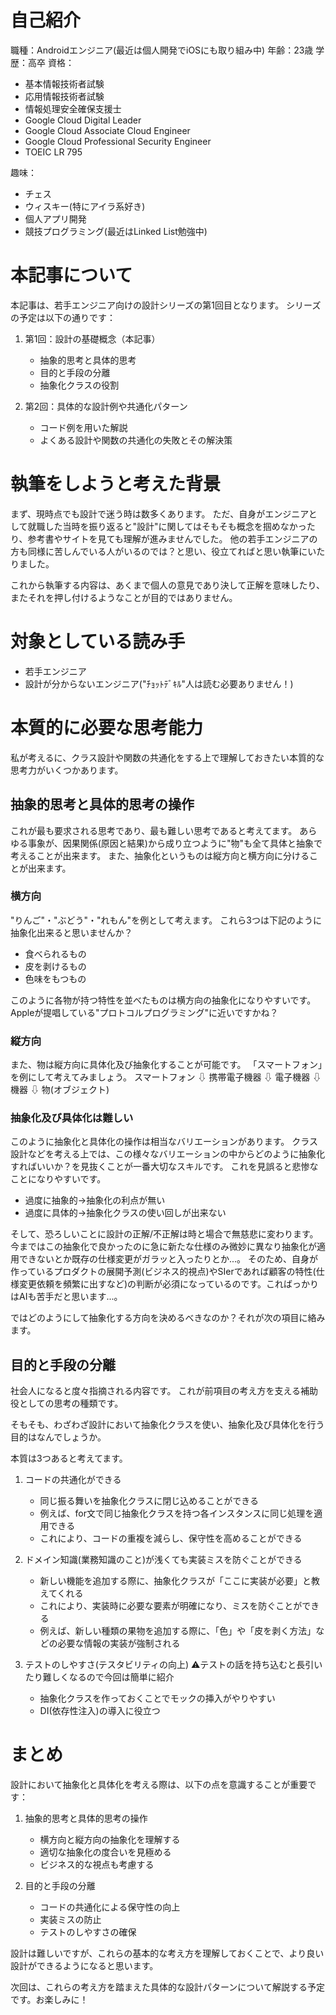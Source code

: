 <!--
title:   若手モバイルエンジニアが設計をする際によく考えてることを殴り書きしてみた
tags:    ポエム,若手エンジニア,設計
id:      712094585711b01f913e
private: false
-->
# 自己紹介
職種：Androidエンジニア(最近は個人開発でiOSにも取り組み中)
年齢：23歳
学歴：高卒
資格：
* 基本情報技術者試験
* 応用情報技術者試験
* 情報処理安全確保支援士
* Google Cloud Digital Leader
* Google Cloud Associate Cloud Engineer
* Google Cloud Professional Security Engineer
* TOEIC LR 795

趣味：
* チェス
* ウィスキー(特にアイラ系好き)
* 個人アプリ開発
* 競技プログラミング(最近はLinked List勉強中)

# 本記事について
本記事は、若手エンジニア向けの設計シリーズの第1回目となります。
シリーズの予定は以下の通りです：

1. 第1回：設計の基礎概念（本記事）
   - 抽象的思考と具体的思考
   - 目的と手段の分離
   - 抽象化クラスの役割

2. 第2回：具体的な設計例や共通化パターン
   - コード例を用いた解説
   - よくある設計や関数の共通化の失敗とその解決策

# 執筆をしようと考えた背景
まず、現時点でも設計で迷う時は数多くあります。
ただ、自身がエンジニアとして就職した当時を振り返ると"設計"に関してはそもそも概念を掴めなかったり、参考書やサイトを見ても理解が進みませんでした。
他の若手エンジニアの方も同様に苦しんでいる人がいるのでは？と思い、役立てればと思い執筆にいたりました。

これから執筆する内容は、あくまで個人の意見であり決して正解を意味したり、またそれを押し付けるようなことが目的ではありません。

# 対象としている読み手
* 若手エンジニア
* 設計が分からないエンジニア("ﾁｮｯﾄﾃﾞｷﾙ"人は読む必要ありません！)

# 本質的に必要な思考能力
私が考えるに、クラス設計や関数の共通化をする上で理解しておきたい本質的な思考力がいくつかあります。

## 抽象的思考と具体的思考の操作
これが最も要求される思考であり、最も難しい思考であると考えてます。
あらゆる事象が、因果関係(原因と結果)から成り立つように"物"も全て具体と抽象で考えることが出来ます。
また、抽象化というものは縦方向と横方向に分けることが出来ます。

### 横方向
"りんご"・"ぶどう"・"れもん"を例として考えます。
これら3つは下記のように抽象化出来ると思いませんか？
* 食べられるもの
* 皮を剥けるもの
* 色味をもつもの

このように各物が持つ特性を並べたものは横方向の抽象化になりやすいです。
Appleが提唱している"プロトコルプログラミング"に近いですかね？

### 縦方向
また、物は縦方向に具体化及び抽象化することが可能です。
「スマートフォン」を例にして考えてみましょう。
スマートフォン
⇩
携帯電子機器
⇩
電子機器
⇩
機器
⇩
物(オブジェクト)

### 抽象化及び具体化は難しい
このように抽象化と具体化の操作は相当なバリエーションがあります。
クラス設計などを考える上では、この様々なバリエーションの中からどのように抽象化すればいいか？を見抜くことが一番大切なスキルです。
これを見誤ると悲惨なことになりやすいです。
* 過度に抽象的→抽象化の利点が無い
* 過度に具体的→抽象化クラスの使い回しが出来ない

そして、恐ろしいことに設計の正解/不正解は時と場合で無慈悲に変わります。
今まではこの抽象化で良かったのに急に新たな仕様のみ微妙に異なり抽象化が適用できないとか既存の仕様変更がガラッと入ったりとか...。
そのため、自身が作っているプロダクトの展開予測(ビジネス的視点)やSIerであれば顧客の特性(仕様変更依頼を頻繁に出すなど)の判断が必須になっているのです。こればっかりはAIも苦手だと思います...。

ではどのようにして抽象化する方向を決めるべきなのか？それが次の項目に絡みます。

## 目的と手段の分離
社会人になると度々指摘される内容です。
これが前項目の考え方を支える補助役としての思考の種類です。

そもそも、わざわざ設計において抽象化クラスを使い、抽象化及び具体化を行う目的はなんでしょうか。

本質は3つあると考えてます。
1. コードの共通化ができる
   - 同じ振る舞いを抽象化クラスに閉じ込めることができる
   - 例えば、for文で同じ抽象化クラスを持つ各インスタンスに同じ処理を適用できる
   - これにより、コードの重複を減らし、保守性を高めることができる

2. ドメイン知識(業務知識のこと)が浅くても実装ミスを防ぐことができる
   - 新しい機能を追加する際に、抽象化クラスが「ここに実装が必要」と教えてくれる
   - これにより、実装時に必要な要素が明確になり、ミスを防ぐことができる
   - 例えば、新しい種類の果物を追加する際に、「色」や「皮を剥く方法」などの必要な情報の実装が強制される

3. テストのしやすさ(テスタビリティの向上)
⚠️テストの話を持ち込むと長引いたり難しくなるので今回は簡単に紹介
   - 抽象化クラスを作っておくことでモックの挿入がやりやすい
   - DI(依存性注入)の導入に役立つ

# まとめ
設計において抽象化と具体化を考える際は、以下の点を意識することが重要です：

1. 抽象的思考と具体的思考の操作
   - 横方向と縦方向の抽象化を理解する
   - 適切な抽象化の度合いを見極める
   - ビジネス的な視点も考慮する

2. 目的と手段の分離
   - コードの共通化による保守性の向上
   - 実装ミスの防止
   - テストのしやすさの確保

設計は難しいですが、これらの基本的な考え方を理解しておくことで、より良い設計ができるようになると思います。

次回は、これらの考え方を踏まえた具体的な設計パターンについて解説する予定です。お楽しみに！